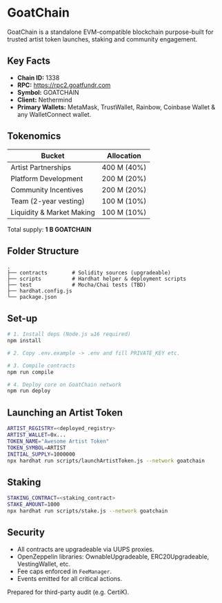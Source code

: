 # GoatChain

GoatChain is a standalone EVM-compatible blockchain purpose-built for trusted artist token launches, staking and community engagement.

## Key Facts

* **Chain ID:** 1338
* **RPC:** https://rpc2.goatfundr.com
* **Symbol:** GOATCHAIN
* **Client:** Nethermind
* **Primary Wallets:** MetaMask, TrustWallet, Rainbow, Coinbase Wallet & any WalletConnect wallet.

## Tokenomics

| Bucket                     | Allocation |
|----------------------------|------------|
| Artist Partnerships        | 400 M (40%)|
| Platform Development       | 200 M (20%)|
| Community Incentives       | 200 M (20%)|
| Team (2-year vesting)      | 100 M (10%)|
| Liquidity & Market Making  | 100 M (10%)|

Total supply: **1 B GOATCHAIN**

## Folder Structure

```
.
├── contracts        # Solidity sources (upgradeable)
├── scripts          # Hardhat helper & deployment scripts
├── test             # Mocha/Chai tests (TBD)
├── hardhat.config.js
└── package.json
```

## Set-up

```bash
# 1. Install deps (Node.js ≥16 required)
npm install

# 2. Copy .env.example -> .env and fill PRIVATE_KEY etc.

# 3. Compile contracts
npm run compile

# 4. Deploy core on GoatChain network
npm run deploy
```

## Launching an Artist Token

```bash
ARTIST_REGISTRY=<deployed_registry>
ARTIST_WALLET=0x...
TOKEN_NAME="Awesome Artist Token"
TOKEN_SYMBOL=ARTIST
INITIAL_SUPPLY=1000000
npx hardhat run scripts/launchArtistToken.js --network goatchain
```

## Staking

```bash
STAKING_CONTRACT=<staking_contract>
STAKE_AMOUNT=1000
npx hardhat run scripts/stake.js --network goatchain
```

## Security

* All contracts are upgradeable via UUPS proxies.
* OpenZeppelin libraries: OwnableUpgradeable, ERC20Upgradeable, VestingWallet, etc.
* Fee caps enforced in `FeeManager`.
* Events emitted for all critical actions.

Prepared for third-party audit (e.g. CertiK).

